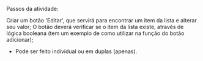 Passos da atividade:

Criar um botão 'Editar', que servirá para encontrar um item da lista e alterar seu valor;
O botão deverá verificar se o item da lista existe, através de lógica booleana (tem um exemplo de como utilizar na função do botão adicionar);
- Pode ser feito individual ou em duplas (apenas).
